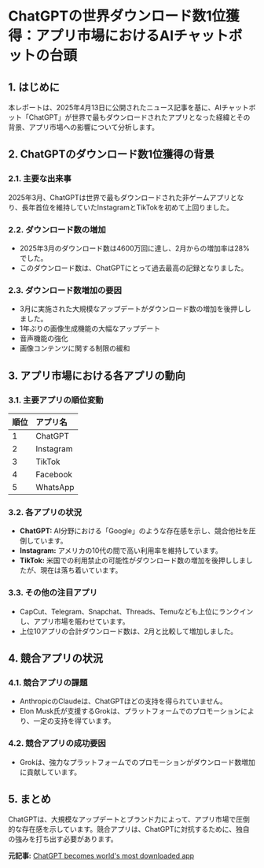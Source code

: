 # ChatGPTの世界ダウンロード数1位獲得：アプリ市場におけるAIチャットボットの台頭

## 1. はじめに

本レポートは、2025年4月13日に公開されたニュース記事を基に、AIチャットボット「ChatGPT」が世界で最もダウンロードされたアプリとなった経緯とその背景、アプリ市場への影響について分析します。

## 2. ChatGPTのダウンロード数1位獲得の背景

### 2.1. 主要な出来事

2025年3月、ChatGPTは世界で最もダウンロードされた非ゲームアプリとなり、長年首位を維持していたInstagramとTikTokを初めて上回りました。

### 2.2. ダウンロード数の増加

* 2025年3月のダウンロード数は4600万回に達し、2月からの増加率は28%でした。
* このダウンロード数は、ChatGPTにとって過去最高の記録となりました。

### 2.3. ダウンロード数増加の要因

* 3月に実施された大規模なアップデートがダウンロード数の増加を後押ししました。
 * 1年ぶりの画像生成機能の大幅なアップデート
 * 音声機能の強化
 * 画像コンテンツに関する制限の緩和

## 3. アプリ市場における各アプリの動向

### 3.1. 主要アプリの順位変動

| 順位 | アプリ名 |
| :--- | :------------ |
| 1 | ChatGPT |
| 2 | Instagram |
| 3 | TikTok |
| 4 | Facebook |
| 5 | WhatsApp |

### 3.2. 各アプリの状況

* **ChatGPT:** AI分野における「Google」のような存在感を示し、競合他社を圧倒しています。
* **Instagram:** アメリカの10代の間で高い利用率を維持しています。
* **TikTok:** 米国での利用禁止の可能性がダウンロード数の増加を後押ししましたが、現在は落ち着いています。

### 3.3. その他の注目アプリ

* CapCut、Telegram、Snapchat、Threads、Temuなども上位にランクインし、アプリ市場を賑わせています。
* 上位10アプリの合計ダウンロード数は、2月と比較して増加しました。

## 4. 競合アプリの状況

### 4.1. 競合アプリの課題

* AnthropicのClaudeは、ChatGPTほどの支持を得られていません。
* Elon Musk氏が支援するGrokは、プラットフォームでのプロモーションにより、一定の支持を得ています。

### 4.2. 競合アプリの成功要因

* Grokは、強力なプラットフォームでのプロモーションがダウンロード数増加に貢献しています。

## 5. まとめ

ChatGPTは、大規模なアップデートとブランド力によって、アプリ市場で圧倒的な存在感を示しています。競合アプリは、ChatGPTに対抗するために、独自の強みを打ち出す必要があります。


**元記事:** [ChatGPT becomes world's most downloaded app](https://www.greatandhra.com/articles/special-articles/chatgpt-becomes-worlds-most-downloaded-app-145448)